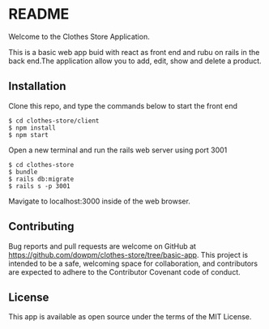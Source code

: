 # README

Welcome to the Clothes Store Application.

This is a basic web app buid with react as front end and rubu on rails in the back end.The application allow you to add, edit, show and delete a product.


## Installation

Clone this repo, and type the commands below to start the front end 

    $ cd clothes-store/client
    $ npm install
    $ npm start

Open a new terminal and run the rails web server using port 3001

    $ cd clothes-store
    $ bundle
    $ rails db:migrate
    $ rails s -p 3001

Mavigate to localhost:3000 inside of the web browser.

    
## Contributing

Bug reports and pull requests are welcome on GitHub at https://github.com/dowpm/clothes-store/tree/basic-app. This project is intended to be a safe, welcoming space for collaboration, and contributors are expected to adhere to the Contributor Covenant code of conduct.

## License

This app is available as open source under the terms of the MIT License.

